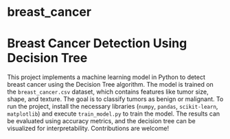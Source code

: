 # breast_cancer


# Breast Cancer Detection Using Decision Tree

This project implements a machine learning model in Python to detect breast cancer using the Decision Tree algorithm. The model is trained on the `breast_cancer.csv` dataset, which contains features like tumor size, shape, and texture. The goal is to classify tumors as benign or malignant. To run the project, install the necessary libraries (`numpy`, `pandas`, `scikit-learn`, `matplotlib`) and execute `train_model.py` to train the model. The results can be evaluated using accuracy metrics, and the decision tree can be visualized for interpretability. Contributions are welcome!

